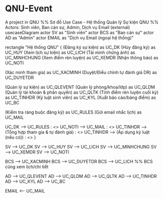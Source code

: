 # QNU-Event
A project in QNU
%% Sơ đồ Use Case - Hệ thống Quản lý Sự kiện QNU
%% Actors: Sinh viên, Ban cán sự, Admin, Dịch vụ Email (external)
usecaseDiagram
actor SV as "Sinh viên"
actor BCS as "Ban cán sự"
actor AD as "Admin"
actor EMAIL as "Dịch vụ Email (ngoại hệ thống)"

rectangle "Hệ thống QNU" {
  (Đăng ký sự kiện) as UC_DK
  (Hủy đăng ký) as UC_HUY
  (Xem lịch sự kiện) as UC_LICH
  (Tải minh chứng ảnh) as UC_MINHCHUNG
  (Xem điểm rèn luyện) as UC_XEMDR
  (Nhận thông báo) as UC_NOTI

  (Xác minh tham gia) as UC_XACMINH
  (Duyệt/Điều chỉnh tự đánh giá DR) as UC_DUYETDR

  (Quản lý sự kiện) as UC_QLEVENT
  (Quản lý phòng/khoa/lớp) as UC_QLDM
  (Quản lý tài khoản & phân quyền) as UC_QLTK
  (Tính điểm rèn luyện cuối kỳ) as UC_TINHDR
  (Kỷ luật sinh viên) as UC_KYL
  (Xuất báo cáo/bảng điểm) as UC_BC

  (Kiểm tra ràng buộc đăng ký) as UC_RULES
  (Gửi email nhắc lịch) as UC_MAIL

  UC_DK --> UC_RULES : <<include>>
  UC_NOTI --> UC_MAIL : <<include>>
  UC_TINHDR --> (Tổng hợp tham gia & tự đánh giá) : <<include>>
  UC_TINHDR --> (Áp dụng kỷ luật (nếu có)) : <<include>>
}

SV --> UC_DK
SV --> UC_HUY
SV --> UC_LICH
SV --> UC_MINHCHUNG
SV --> UC_XEMDR
SV --> UC_NOTI

BCS --> UC_XACMINH
BCS --> UC_DUYETDR
BCS --> UC_LICH   %% BCS cũng xem lịch/chi tiết

AD --> UC_QLEVENT
AD --> UC_QLDM
AD --> UC_QLTK
AD --> UC_TINHDR
AD --> UC_KYL
AD --> UC_BC

EMAIL <-- UC_MAIL
